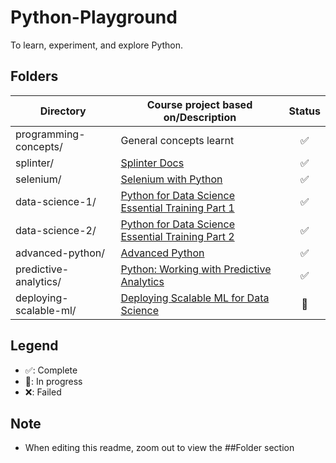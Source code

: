 # Python-Playground

To learn, experiment, and explore Python.

## Folders

| Directory              | Course project based on/Description                                         | Status |
| ---------------------- | --------------------------------------------------------------------------- | :----: |
| programming-concepts/  | General concepts learnt                                                     |   ✅   |
| splinter/              | [Splinter Docs](https://splinter.readthedocs.io/en/latest/index.html)       |   ✅   |
| selenium/              | [Selenium with Python](https://selenium-python.readthedocs.io/index.html)   |   ✅   |
| data-science-1/        | [Python for Data Science Essential Training Part 1](https://bit.ly/30JTLGX) |   ✅   |
| data-science-2/        | [Python for Data Science Essential Training Part 2](https://bit.ly/33EQZ7y) |   ✅   |
| advanced-python/       | [Advanced Python](https://www.linkedin.com/learning/advanced-python)        |   ✅   |
| predictive-analytics/  | [Python: Working with Predictive Analytics](https://bit.ly/34ECwYr)         |   ✅   |
| deploying-scalable-ml/ | [Deploying Scalable ML for Data Science](https://bit.ly/38I4zZ6)            |   🚧   |

## Legend

- ✅: Complete
- 🚧: In progress
- ❌: Failed

## Note

- When editing this readme, zoom out to view the ##Folder section

